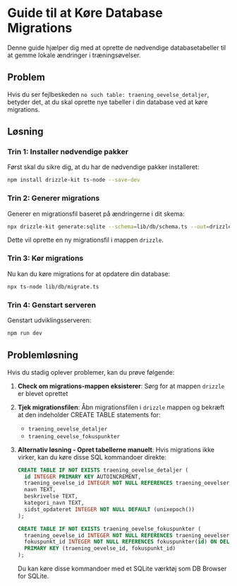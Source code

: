 # Guide til at Køre Database Migrations

Denne guide hjælper dig med at oprette de nødvendige databasetabeller til at gemme lokale ændringer i træningsøvelser.

## Problem

Hvis du ser fejlbeskeden `no such table: traening_oevelse_detaljer`, betyder det, at du skal oprette nye tabeller i din database ved at køre migrations.

## Løsning

### Trin 1: Installer nødvendige pakker

Først skal du sikre dig, at du har de nødvendige pakker installeret:

```bash
npm install drizzle-kit ts-node --save-dev
```

### Trin 2: Generer migrations

Generer en migrationsfil baseret på ændringerne i dit skema:

```bash
npx drizzle-kit generate:sqlite --schema=lib/db/schema.ts --out=drizzle
```

Dette vil oprette en ny migrationsfil i mappen `drizzle`.

### Trin 3: Kør migrations

Nu kan du køre migrations for at opdatere din database:

```bash
npx ts-node lib/db/migrate.ts
```

### Trin 4: Genstart serveren

Genstart udviklingsserveren:

```bash
npm run dev
```

## Problemløsning

Hvis du stadig oplever problemer, kan du prøve følgende:

1. **Check om migrations-mappen eksisterer**:
   Sørg for at mappen `drizzle` er blevet oprettet

2. **Tjek migrationsfilen**:
   Åbn migrationsfilen i `drizzle` mappen og bekræft at den indeholder CREATE TABLE statements for:
   - `traening_oevelse_detaljer`
   - `traening_oevelse_fokuspunkter`

3. **Alternativ løsning - Opret tabellerne manuelt**:
   Hvis migrations ikke virker, kan du køre disse SQL kommandoer direkte:

   ```sql
   CREATE TABLE IF NOT EXISTS traening_oevelse_detaljer (
     id INTEGER PRIMARY KEY AUTOINCREMENT,
     traening_oevelse_id INTEGER NOT NULL REFERENCES traening_oevelser(id) ON DELETE CASCADE,
     navn TEXT,
     beskrivelse TEXT,
     kategori_navn TEXT,
     sidst_opdateret INTEGER NOT NULL DEFAULT (unixepoch())
   );

   CREATE TABLE IF NOT EXISTS traening_oevelse_fokuspunkter (
     traening_oevelse_id INTEGER NOT NULL REFERENCES traening_oevelser(id) ON DELETE CASCADE,
     fokuspunkt_id INTEGER NOT NULL REFERENCES fokuspunkter(id) ON DELETE CASCADE,
     PRIMARY KEY (traening_oevelse_id, fokuspunkt_id)
   );
   ```

   Du kan køre disse kommandoer med et SQLite værktøj som DB Browser for SQLite. 